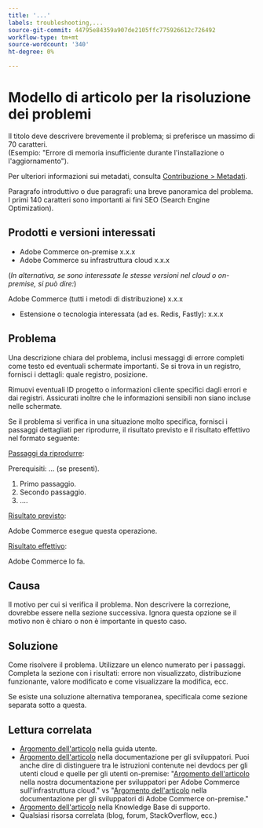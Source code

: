 ```yaml
---
title: '...'
labels: troubleshooting,...
source-git-commit: 44795e84359a907de2105ffc775926612c726492
workflow-type: tm+mt
source-wordcount: '340'
ht-degree: 0%

---
```



# Modello di articolo per la risoluzione dei problemi

Il titolo deve descrivere brevemente il problema; si preferisce un massimo di 70 caratteri.<br/>
(Esempio: &quot;Errore di memoria insufficiente durante l&#39;installazione o l&#39;aggiornamento&quot;).

Per ulteriori informazioni sui metadati, consulta [Contribuzione > Metadati](../../CONTRIBUTING.md#metadata).

Paragrafo introduttivo o due paragrafi: una breve panoramica del problema. I primi 140 caratteri sono importanti ai fini SEO (Search Engine Optimization).

## Prodotti e versioni interessati

* Adobe Commerce on-premise x.x.x
* Adobe Commerce su infrastruttura cloud x.x.x

(*In alternativa, se sono interessate le stesse versioni nel cloud o on-premise, si può dire:*)

Adobe Commerce (tutti i metodi di distribuzione) x.x.x

* Estensione o tecnologia interessata (ad es. Redis, Fastly): x.x.x

## Problema

Una descrizione chiara del problema, inclusi messaggi di errore completi come testo ed eventuali schermate importanti.
Se si trova in un registro, fornisci i dettagli: quale registro, posizione.

Rimuovi eventuali ID progetto o informazioni cliente specifici dagli errori e dai registri. Assicurati inoltre che le informazioni sensibili non siano incluse nelle schermate.

Se il problema si verifica in una situazione molto specifica, fornisci i passaggi dettagliati per riprodurre, il risultato previsto e il risultato effettivo nel formato seguente:

<u>Passaggi da riprodurre</u>:

Prerequisiti: ... (se presenti).

1. Primo passaggio.
1. Secondo passaggio.
1. ....

<u>Risultato previsto</u>:

Adobe Commerce esegue questa operazione.

<u>Risultato effettivo</u>:

Adobe Commerce lo fa.

## Causa

Il motivo per cui si verifica il problema. Non descrivere la correzione, dovrebbe essere nella sezione successiva. Ignora questa opzione se il motivo non è chiaro o non è importante in questo caso.

## Soluzione

Come risolvere il problema. Utilizzare un elenco numerato per i passaggi.
Completa la sezione con i risultati: errore non visualizzato, distribuzione funzionante, valore modificato e come visualizzare la modifica, ecc.

Se esiste una soluzione alternativa temporanea, specificala come sezione separata sotto a questa.

## Lettura correlata

* [Argomento dell&#39;articolo](https://docs.magento.com/user-guide/) nella guida utente.
* [Argomento dell&#39;articolo](https://devdocs.magento.com) nella documentazione per gli sviluppatori. Puoi anche dire di distinguere tra le istruzioni contenute nei devdocs per gli utenti cloud e quelle per gli utenti on-premise: &quot;[Argomento dell&#39;articolo](https://devdocs.magento.com) nella nostra documentazione per sviluppatori per Adobe Commerce sull&#39;infrastruttura cloud.&quot; vs &quot;[Argomento dell&#39;articolo](https://devdocs.magento.com) nella documentazione per gli sviluppatori di Adobe Commerce on-premise.&quot;
* [Argomento dell&#39;articolo](https://support.magento.com/hc/en-us) nella Knowledge Base di supporto.
* Qualsiasi risorsa correlata (blog, forum, StackOverflow, ecc.)
